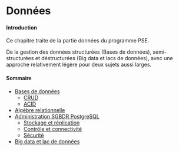 # Données

#### Introduction

Ce chapitre traite de la partie données du programme PSE.

De la gestion des données structurées (Bases de données), semi-structurées et déstructurées (Big data et lacs de données), avec
une approche relativement légère pour deux sujets aussi larges.

#### Sommaire

+ [Bases de données](bases_de_donnees/index.html)
    - [CRUD](bases_de_donnees/crud.md)
    - [ACID](bases_de_donnees/acid.md)
+ [Algèbre relationnelle](algebre-relationnelle.md)
+ [Administration SGBDR PostgreSQL](administration-sgbdr-postgresql/index.html)
    - [Stockage et réplication](administration-sgbdr-postgresql/stockage-et-replication.md)
    - [Contrôle et connectivité](administration-sgbdr-postgresql/controle-et-connectivite.md)
    - [Sécurité](administration-sgbdr-postgresql/securite.md)
+ [Big data et lac de données](big-data-et-lac-de-donnees.md)
